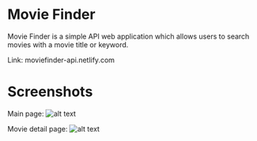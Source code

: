# Movie Finder

Movie Finder is a simple API web application which allows users to search movies with a movie title or keyword.

Link: moviefinder-api.netlify.com

# Screenshots

Main page:
![alt text](https://github.com/mujp13/moviefinder-api/tree/master/screenshots/moviefinder-page1.PNG "main")

Movie detail page:
![alt text](https://github.com/mujp13/moviefinder-api/tree/master/screenshots/moviefinder-page2.PNG "detail")